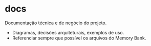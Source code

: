 # docs

Documentação técnica e de negócio do projeto.

- Diagramas, decisões arquiteturais, exemplos de uso.
- Referenciar sempre que possível os arquivos do Memory Bank.
